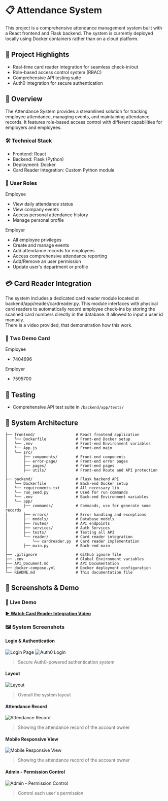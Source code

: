 # 📋 Attendance System

This project is a comprehensive attendance management system built with a React frontend and Flask backend. The system is currently deployed locally using Docker containers rather than on a cloud platform.

## 🎯 Project Highlights
- Real-time card reader integration for seamless check-in/out
- Role-based access control system (RBAC)
- Comprehensive API testing suite
- Auth0 integration for secure authentication

## 📌 Overview

The Attendance System provides a streamlined solution for tracking employee attendance, managing events, and maintaining attendance records. It features role-based access control with different capabilities for employers and employees.

### 🛠️ Technical Stack

- Frontend: React
- Backend: Flask (Python)
- Deployment: Docker
- Card Reader Integration: Custom Python module

### 🔐 User Roles

Employee
- View daily attendance status
- View company events
- Access personal attendance history
- Manage personal profile
  
Employer
- All employee privileges
- Create and manage events
- Add attendance records for employees
- Access comprehensive attendance reporting
- Add/Remove an user permission
- Update user's department or profile

## 💳 Card Reader Integration

The system includes a dedicated card reader module located at backend/app/reader/cardreader.py. This module interfaces with physical card readers to automatically record employee check-ins by storing the scanned card numbers directly in the database. It allowed to input a user id manualy.  
There is a video provided, that demonstration how this work.  

### 🎴 Two Demo Card

Employee
- 7404696
  
Employer  
- 7595700

## 🧪 Testing
- Comprehensive API test suite in `/backend/app/tests/`

## 🌳 System Architecture
```plaintext
├── frontend/                  # React frontend application
│   └── Dockerfile             # Front-end Docker setup
│   └── .env                   # Front-end Environment variables
│   └── App.js                 # Front-end main
│   └── src/                   
│       ├── components/        # Front-end components
│       ├── error-page/        # Front-end error pages
│       ├── pages/             # Front-end pages
│       ├── utils/             # Front-end Route and API protection
│
├── backend/                   # Flask backend API
│   └── Dockerfile             # Back-end Docker setup
│   └── requirements.txt       # All necessary lib
│   └── run_seed.py            # Used for run commands
│   └── .env                   # Back-end Environment variables
│   └── app/
│       ├── commands/          # Commands, use for generate some records
│       ├── errors/            # Error handling and exceptions
│       ├── models/            # Database models
│       ├── routes/            # API endpoints
│       ├── services/          # Auth Services
│       ├── tests/             # Testing all API
│       └── reader/            # Card reader integration
│           └── cardreader.py  # Card reader implementation
│       ├── main.py            # Back-end main
│
├── .gitignore                 # Github ignore file
├── .env                       # Global Environment variables
├── API_Document.md            # API Documentation
├── docker-compose.yml         # Docker deployment configuration
└── README.md                  # This documentation file
```

## 📸 Screenshots & Demo

### 🎥 Live Demo
**[► Watch Card Reader Integration Video](https://drive.google.com/file/d/12uzH094ImmDu8WkvOUDvAhVA38wi2kVl/view?usp=sharing)**

### 🖼️ System Screenshots

#### Login & Authentication
![Login Page](/images/login.png)
![Auth0 Login](/images/auth0-login.png)
> Secure Auth0-powered authentication system

#### Layout
![Layout](/images/layout.png)
> Overall the system layout

#### Attendance Record
![Attendance Record](/images/attendance-record.png)
> Showing the attendance record of the account owner

#### Mobile Responsive View
![Mobile Responsive View](/images/mobile-responsive-view.png)
> Showing the attendance record of the account owner

#### Admin - Permission Control
![Admin - Permission Control](/images/permission-control.png)
> Control each user's permission